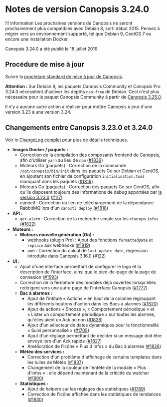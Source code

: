# Notes de version Canopsis 3.24.0

!!! information
    Les prochaines versions de Canopsis ne seront prochainement plus compatibles avec Debian 8, sorti début 2015. Pensez à migrer vers un environnement supporté, tel que Debian 9, CentOS 7 ou encore une installation Docker.

Canopsis 3.24.0 a été publié le 18 juillet 2019.

## Procédure de mise à jour

Suivre la [procédure standard de mise à jour de Canopsis](../guide-administration/mise-a-jour/index.md).

**Attention :** Sur Debian 9, les paquets Canopsis Community et Canopsis Pro 3.24.0 nécessitent d'activer les dépôts `non-free` de Debian. Ceci n'est plus nécessaire pour le paquet Canopsis Community à partir de [Canopsis 3.25.0](3.25.0.md).

Il n'y a aucune autre action à réaliser pour mettre Canopsis à jour d'une version 3.23 à une version 3.24.

## Changements entre Canopsis 3.23.0 et 3.24.0

Voir le [ChangeLog complet](https://git.canopsis.net/canopsis/canopsis/blob/develop/CHANGELOG.md) pour plus de détails techniques.

*  **Images Docker / paquets :**
    *  Correction de la compilation des composants frontend de Canopsis, afin d'utiliser `yarn` au lieu de `npm` ([#1836](https://git.canopsis.net/canopsis/canopsis/issues/1836))
    *  Moteurs Go (paquets) : Correction de la commande `/opt/canopsis/bin/init` dans les paquets Go sur Debian et CentOS, en ajoutant son fichier de configuration `initialisation.toml` manquant dans les paquets ([#1816](https://git.canopsis.net/canopsis/canopsis/issues/1816))
    *  Moteurs Go (paquets) : Correction des paquets Go sur CentOS, afin qu'ils disposent toujours des informations de debug apportées par [la version 3.23.0](3.23.0.md) ([#117](https://git.canopsis.net/canopsis/go-engines/issues/117))
    *  canoctl : Correction du lien de téléchargement de la dépendance RabbitMQ lors d'un `canoctl deploy` ([#1818](https://git.canopsis.net/canopsis/canopsis/issues/1818))
*  **API :**
    *  `get-alarm` : Correction de la recherche simple sur les champs `infos` ([#1822](https://git.canopsis.net/canopsis/canopsis/issues/1822))
*  **Moteurs :**
    *  **Moteurs nouvelle génération (Go) :**
        *  webhooks (plugin Pro) : Ajout des fonctions `formattedDate` et `replace` aux webhooks ([#1819](https://git.canopsis.net/canopsis/canopsis/issues/1819))
        *  axe : Correction du calcul de `last_update_date`, régression introduite dans Canopsis 3.16.0 ([#122](https://git.canopsis.net/canopsis/go-engines/issues/122))
*  **UI :**
    *  Ajout d'une interface permettant de configurer le logo et la description de l'interface, ainsi que le pied-de-page de la page de connexion ([#1593](https://git.canopsis.net/canopsis/canopsis/issues/1593))
    *  Correction de la fermeture des modales déjà ouvertes lorsqu'elles redirigent vers une autre page de l'interface Canopsis ([#1777](https://git.canopsis.net/canopsis/canopsis/issues/1777))
    *  **Bac à alarmes :**
        *  Ajout de l'intitulé « Actions » en haut de la colonne regroupant les différents boutons d'action dans les Bacs à alarmes ([#1820](https://git.canopsis.net/canopsis/canopsis/issues/1820))
        *  Ajout de actions « Snooze », « Comportement périodique » et « Lister un comportement périodique » sur toutes les alarmes, qu'elles aient un Ack ou non ([#1828](https://git.canopsis.net/canopsis/canopsis/issues/1828))
        *  Ajout d'un sélecteur de dates dynamiques pour la fonctionnalité « Suivi personnalisé » ([#1705](https://git.canopsis.net/canopsis/canopsis/issues/1705))
        *  Ajout d'un réglage permettant de décider si un message doit être envoyé lors d'un Ack rapide ([#1827](https://git.canopsis.net/canopsis/canopsis/issues/1827))
        *  Amélioration de l'icône « Plus d'infos » du Bac à alarmes ([#1826](https://git.canopsis.net/canopsis/canopsis/issues/1826))
    *  **Météo des services :**
        *  Correction d'un problème d'affichage de certains templates dans les tuiles de Météo ([#1837](https://git.canopsis.net/canopsis/canopsis/issues/1837))
        *  Changement de la couleur de l'entête de la modale « Plus d'infos » : elle dépend maintenant de la criticité du watcher ([#1800](https://git.canopsis.net/canopsis/canopsis/issues/1800))
    *  **Statistiques :**
        *  Ajout de *helpers* sur les réglages des statistiques ([#1769](https://git.canopsis.net/canopsis/canopsis/issues/1769))
        *  Correction de l'icône affichée dans les statistiques de tendances ([#1830](https://git.canopsis.net/canopsis/canopsis/issues/1830))
